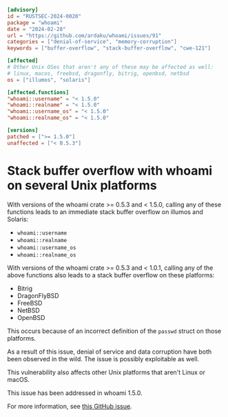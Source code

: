 ```toml
[advisory]
id = "RUSTSEC-2024-0020"
package = "whoami"
date = "2024-02-28"
url = "https://github.com/ardaku/whoami/issues/91"
categories = ["denial-of-service", "memory-corruption"]
keywords = ["buffer-overflow", "stack-buffer-overflow", "cwe-121"]

[affected]
# Other Unix OSes that aren't any of these may be affected as well:
# linux, macos, freebsd, dragonfly, bitrig, openbsd, netbsd
os = ["illumos", "solaris"]

[affected.functions]
"whoami::username" = "< 1.5.0"
"whoami::realname" = "< 1.5.0"
"whoami::username_os" = "< 1.5.0"
"whoami::realname_os" = "< 1.5.0"

[versions]
patched = [">= 1.5.0"]
unaffected = ["< 0.5.3"]
```

# Stack buffer overflow with whoami on several Unix platforms

With versions of the whoami crate >= 0.5.3 and < 1.5.0, calling any of these functions leads to an
immediate stack buffer overflow on illumos and Solaris:

- `whoami::username`
- `whoami::realname`
- `whoami::username_os`
- `whoami::realname_os`

With versions of the whoami crate >= 0.5.3 and < 1.0.1, calling any of the above functions also
leads to a stack buffer overflow on these platforms:

- Bitrig
- DragonFlyBSD
- FreeBSD
- NetBSD
- OpenBSD

This occurs because of an incorrect definition of the `passwd` struct on those platforms.

As a result of this issue, denial of service and data corruption have both been observed in the
wild. The issue is possibly exploitable as well.

This vulnerability also affects other Unix platforms that aren't Linux or macOS.

This issue has been addressed in whoami 1.5.0.

For more information, see [this GitHub issue](https://github.com/ardaku/whoami/issues/91).
